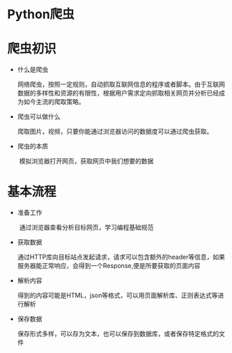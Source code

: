 # Python爬虫
# 爬虫初识

- 什么是爬虫

  ​	网络爬虫，按照一定规则，自动抓取互联网信息的程序或者脚本。由于互联网数据的多样性和资源的有限性，根据用户需求定向抓取相关网页并分析已经成为如今主流的爬取策略。

- 爬虫可以做什么

  ​	爬取图片，视频，只要你能通过浏览器访问的数据度可以通过爬虫获取。

- 爬虫的本质

  ​	模拟浏览器打开网页，获取网页中我们想要的数据

# 基本流程

- 准备工作

  ​	通过浏览器查看分析目标网页，学习编程基础规范

- 获取数据

  ​	通过HTTP库向目标站点发起请求，请求可以包含额外的header等信息，如果服务器能正常响应，会得到一个Response,便是所要获取的页面内容

- 解析内容

  ​	得到的内容可能是HTML，json等格式，可以用页面解析库、正则表达式等进行解析

- 保存数据

  ​	保存形式多样，可以存为文本，也可以保存到数据库，或者保存特定格式的文件

